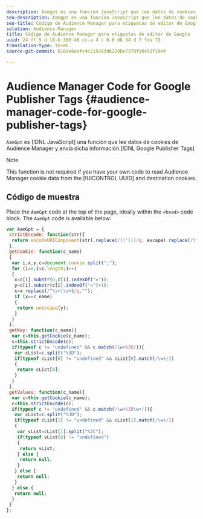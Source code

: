 ```yaml
---
description: Aamgpt es una función JavaScript que lee datos de cookies de Audience Manager y envía dicha información a Etiquetas de Google Publisher.
seo-description: Aamgpt es una función JavaScript que lee datos de cookies de Audience Manager y envía dicha información a Etiquetas de Google Publisher.
seo-title: Código de Audience Manager para etiquetas de editor de Google
solution: Audience Manager
title: Código de Audience Manager para etiquetas de editor de Google
uuid: 24 ff 5 d 16-b 360-46 cc-a 4 c 6-6 db 34 d 7 fda 75
translation-type: tm+mt
source-git-commit: 6169e8aefc4c215c83d6229be7378f90453f19e9

---
```



# Audience Manager Code for Google Publisher Tags {#audience-manager-code-for-google-publisher-tags}

`AamGpt` es [!DNL JavaScript] una función que lee datos de cookies de Audience Manager y envía dicha información.[!DNL Google Publisher Tags]

>[!NOTE]
>
>This function is not required if you have your own code to read Audience Manager cookie data from the [!UICONTROL UUID] and destination cookies.

## Código de muestra

Place the `AamGpt` code at the top of the page, ideally within the `<head>` code block. The `AamGpt` code is available below:

```js
var AamGpt = {  
 strictEncode: function(str){ 
  return encodeURIComponent(str).replace(/[!'()]/g, escape).replace(/\*/g, "%2A"); 
 }, 
 getCookie: function(c_name) 
 { 
  var i,x,y,c=document.cookie.split(";"); 
  for (i=0;i<c.length;i++) 
  { 
   x=c[i].substr(0,c[i].indexOf("=")); 
   y=c[i].substr(c[i].indexOf("=")+1); 
   x=x.replace(/^\s+|\s+$/g,""); 
   if (x==c_name) 
   { 
    return unescape(y); 
   } 
  } 
 }, 
 getKey: function(c_name){ 
  var c=this.getCookie(c_name); 
  c=this.strictEncode(c); 
  if(typeof c != "undefined" && c.match(/\w+%3D/)){ 
   var cList=c.split("%3D"); 
   if(typeof cList[0] != "undefined" && cList[0].match(/\w+/)) 
   { 
    return cList[0]; 
   } 
  }  
 }, 
 getValues: function(c_name){ 
  var c=this.getCookie(c_name); 
  c=this.strictEncode(c); 
  if(typeof c != "undefined" && c.match(/\w+%3D\w+/)){ 
   var cList=c.split("%3D"); 
   if(typeof cList[1] != "undefined" && cList[1].match(/\w+/)) 
   { 
    var vList=cList[1].split("%2C"); 
    if(typeof vList[0] != "undefined") 
    { 
     return vList; 
    } else { 
     return null; 
    }    
   } else { 
    return null; 
   } 
  } else { 
   return null; 
  } 
 } 
};
```
